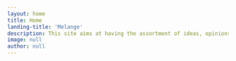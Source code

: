 ```yaml
---
layout: home
title: Home
landing-title: 'Melange'
description: This site aims at having the assortment of ideas, opinions, interests, experiences, perspectives etc; anything tangible or intangible.
image: null
author: null
---
```

